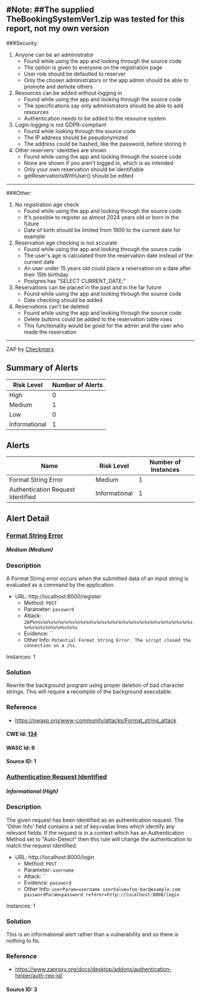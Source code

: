 #Note:
##The supplied TheBookingSystemVer1.zip was tested for this report, not my own version
---
###Security:
1.  Anyone can be an administrator
    -   Found while using the app and looking through the source code
    -   The option is given to everyone on the registration page
    -   User role should be defaulted to reserver
    -   Only the chosen administrators or the app admin should be able to promote and demote others
2.  Resources can be added without logging in
    -   Found while using the app and looking through the source code
    -   The specifications say only administrators should be able to add resources
    -   Authentication needs to be added to the resource system
3.  Login logging is not GDPR-compliant
    -   Found while looking through the source code
    -   The IP address should be pseudonymized
    -   The address could be hashed, like the password, before storing it
4.  Other reservers' identities are shown
    -   Found while using the app and looking through the source code
    -   None are shown if you aren't logged in, which is as intended
    -   Only your own reservation should be identifiable
    -   getReservationsWithUser() should be edited
---
###Other:
1.  No registration age check
    -   Found while using the app and looking through the source code
    -   It's possible to register as almost 2024 years old or born in the future
    -   Date of birth should be limited from 1900 to the current date for example
2.  Reservation age checking is not accurate
    -   Found while using the app and looking through the source code
    -   The user's age is calculated from the reservation date instead of the current date
    -   An user under 15 years old could place a reservation on a date after their 15th birthday
    -   Postgres has "SELECT CURRENT_DATE;"
3.  Reservations can be placed in the past and in the far future
    -   Found while using the app and looking through the source code
    -   Date checking should be added
4.  Reservations can't be deleted
    -   Found while using the app and looking through the source code
    -   Delete buttons could be added to the reservation table rows
    -   This functionality would be good for the admin and the user who made the reservation
---
ZAP by [Checkmarx](https://checkmarx.com/).


## Summary of Alerts

| Risk Level | Number of Alerts |
| --- | --- |
| High | 0 |
| Medium | 1 |
| Low | 0 |
| Informational | 1 |




## Alerts

| Name | Risk Level | Number of Instances |
| --- | --- | --- |
| Format String Error | Medium | 1 |
| Authentication Request Identified | Informational | 1 |




## Alert Detail



### [ Format String Error ](https://www.zaproxy.org/docs/alerts/30002/)



##### Medium (Medium)

### Description

A Format String error occurs when the submitted data of an input string is evaluated as a command by the application.

* URL: http://localhost:8000/register
  * Method: `POST`
  * Parameter: `password`
  * Attack: `ZAP%n%s%n%s%n%s%n%s%n%s%n%s%n%s%n%s%n%s%n%s%n%s%n%s%n%s%n%s%n%s%n%s%n%s%n%s%n%s%n%s
`
  * Evidence: ``
  * Other Info: `Potential Format String Error. The script closed the connection on a /%s.`

Instances: 1

### Solution

Rewrite the background program using proper deletion of bad character strings. This will require a recompile of the background executable.

### Reference


* [ https://owasp.org/www-community/attacks/Format_string_attack ](https://owasp.org/www-community/attacks/Format_string_attack)


#### CWE Id: [ 134 ](https://cwe.mitre.org/data/definitions/134.html)


#### WASC Id: 6

#### Source ID: 1

### [ Authentication Request Identified ](https://www.zaproxy.org/docs/alerts/10111/)



##### Informational (High)

### Description

The given request has been identified as an authentication request. The 'Other Info' field contains a set of key=value lines which identify any relevant fields. If the request is in a context which has an Authentication Method set to "Auto-Detect" then this rule will change the authentication to match the request identified.

* URL: http://localhost:8000/login
  * Method: `POST`
  * Parameter: `username`
  * Attack: ``
  * Evidence: `password`
  * Other Info: `userParam=username
userValue=foo-bar@example.com
passwordParam=password
referer=http://localhost:8000/login`

Instances: 1

### Solution

This is an informational alert rather than a vulnerability and so there is nothing to fix.

### Reference


* [ https://www.zaproxy.org/docs/desktop/addons/authentication-helper/auth-req-id/ ](https://www.zaproxy.org/docs/desktop/addons/authentication-helper/auth-req-id/)



#### Source ID: 3